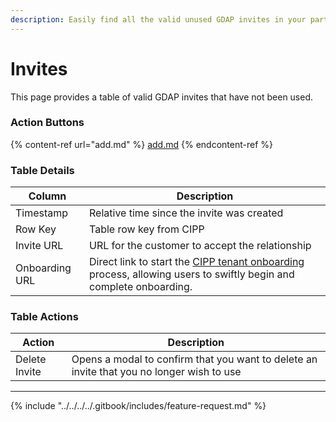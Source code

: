 ```yaml
---
description: Easily find all the valid unused GDAP invites in your partner organization.
---
```


# Invites

This page provides a table of valid GDAP invites that have not been used.&#x20;

### Action Buttons

{% content-ref url="add.md" %}
[add.md](add.md)
{% endcontent-ref %}

### Table Details

| Column         | Description                                                                                                                           |
| -------------- | ------------------------------------------------------------------------------------------------------------------------------------- |
| Timestamp      | Relative time since the invite was created                                                                                            |
| Row Key        | Table row key from CIPP                                                                                                               |
| Invite URL     | URL for the customer to accept the relationship                                                                                       |
| Onboarding URL | Direct link to start the [CIPP tenant onboarding](../onboarding.md) process, allowing users to swiftly begin and complete onboarding. |

### Table Actions

| Action        | Description                                                                               |
| ------------- | ----------------------------------------------------------------------------------------- |
| Delete Invite | Opens a modal to confirm that you want to delete an invite that you no longer wish to use |

***

{% include "../../../../.gitbook/includes/feature-request.md" %}
